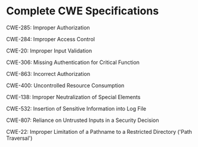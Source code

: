 

# Complete CWE Specifications

CWE-285: Improper Authorization

CWE-284: Improper Access Control

CWE-20: Improper Input Validation

CWE-306: Missing Authentication for Critical Function

CWE-863: Incorrect Authorization

CWE-400: Uncontrolled Resource Consumption

CWE-138: Improper Neutralization of Special Elements

CWE-532: Insertion of Sensitive Information into Log File

CWE-807: Reliance on Untrusted Inputs in a Security Decision

CWE-22: Improper Limitation of a Pathname to a Restricted Directory ('Path Traversal')